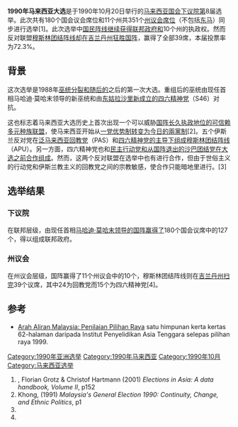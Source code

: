 **1990年马来西亚大选**是于1990年10月20日举行的[马来西亚国会下议院第](https://zh.wikipedia.org/wiki/马来西亚国会下议院 "wikilink")8届选举。此次共有180个国会议会席位和11个州共351个[州议会席位](../Page/马来西亚州议会.md "wikilink")（不包括[东马](https://zh.wikipedia.org/wiki/东马 "wikilink")）同步进行选举\[1\]。此次选举中[国民阵线继续获得联邦政府和](https://zh.wikipedia.org/wiki/国民阵线 "wikilink")10个州的执政权。然而反对联盟[穆斯林团结阵线却在](../Page/穆斯林团结阵线.md "wikilink")[吉兰丹州狂胜国阵](https://zh.wikipedia.org/wiki/吉兰丹州 "wikilink")，赢得了全部39席，本届投票率为72.3%。

## 背景

这次选举是1988年[巫统分裂和随后的](../Page/馬來民族統一機構.md "wikilink")之后的第一次大选。重组后的巫统由现任首相马哈迪·莫哈末领导的新巫统和由[东姑拉沙里新成立的](../Page/东姑拉沙里.md "wikilink")[四六精神党](../Page/四六精神党.md "wikilink")（S46）对抗。

这也标志着马来西亚大选历史上首次出现一个可以威胁[国阵长久执政地位的可信赖多元种族联盟](https://zh.wikipedia.org/wiki/国阵 "wikilink")，使马来西亚开始从[一党优势制转变为今日的](../Page/一党优势制.md "wikilink")[兩黨制](../Page/兩黨制.md "wikilink")\[2\]。五个伊斯兰反对党在[泛马来西亚回教党](../Page/马来西亚伊斯兰党.md "wikilink")（PAS）和[四六精神党的主导下组成](../Page/四六精神党.md "wikilink")[穆斯林团结阵线](../Page/穆斯林团结阵线.md "wikilink")（APU）。另一方面，四六精神党也和[民主行动党和从国阵退出的](https://zh.wikipedia.org/wiki/民主行动党 "wikilink")[沙巴团结党在大选之前合作组成](https://zh.wikipedia.org/wiki/沙巴团结党 "wikilink")。然而，这两个反对联盟在选举中也有进行合作，但由于世俗主义的行动党和伊斯兰教主义的回教党之间的宗教敏感，使合作只能暗地里进行。\[3\]

## 选举结果

### 下议院

在联邦层级，由现任首相[马哈迪·莫哈末领导的国阵赢得了](../Page/马哈迪·莫哈末.md "wikilink")180个国会议席中的127个，得以组成联邦政府。

### 州议会

在州议会层级，国阵赢得了11个州议会中的10个，穆斯林团结阵线则在[吉兰丹州扫完](https://zh.wikipedia.org/wiki/吉兰丹州 "wikilink")39个议席，其中24为回教党而15个为四六精神党\[4\]。

## 参考

  - [Arah Aliran Malaysia: Penilaian Pilihan
    Raya](https://web.archive.org/web/20070223092406/http://www.iseas.edu.sg/trends120.pdf)
    satu himpunan kerta kertas 62-halaman daripada Institut Penyelidikan
    Asia Tenggara selepas pilihan raya 1999.

[Category:1990年亚洲选举](https://zh.wikipedia.org/wiki/Category:1990年亚洲选举 "wikilink")
[Category:1990年马来西亚](https://zh.wikipedia.org/wiki/Category:1990年马来西亚 "wikilink")
[Category:1990年10月](https://zh.wikipedia.org/wiki/Category:1990年10月 "wikilink")
[Category:马来西亚选举](https://zh.wikipedia.org/wiki/Category:马来西亚选举 "wikilink")

1.  , Florian Grotz & Christof Hartmann (2001) *Elections in Asia: A
    data handbook, Volume II*, p152
2.  Khong, (1991) *Malaysia's General Election 1990: Continuity, Change,
    and Ethnic Politics*, p1
3.
4.